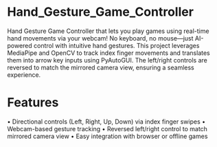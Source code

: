 # Hand_Gesture_Game_Controller
Hand Gesture Game Controller that lets you play games using real-time hand movements via your webcam! No keyboard, no mouse—just AI-powered control with intuitive hand gestures.
This project leverages MediaPipe and OpenCV to track index finger movements and translates them into arrow key inputs using PyAutoGUI. The left/right controls are reversed to match the mirrored camera view, ensuring a seamless experience.

# Features
• Directional controls (Left, Right, Up, Down) via index finger swipes
• Webcam-based gesture tracking
• Reversed left/right control to match mirrored camera view
• Easy integration with browser or offline games
